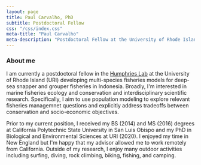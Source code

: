 ```yaml
---
layout: page
title: Paul Carvalho, PhD
subtitle: Postdoctoral Fellow
css: "/css/index.css"
meta-title: "Paul Carvalho"
meta-description: "Postdoctoral Fellow at the University of Rhode Island"
---
```


### About me

I am currently a postdoctoral fellow in the [Humphries Lab](http://ahumphrieslab.com/) at the University of Rhode Island (URI) developing multi-species fisheries models for deep-sea snapper and grouper fisheries in Indonesia. Broadly, I'm interested in marine fisheries ecology and conservation and interdisciplinary scientific research. Specifically, I aim to use population modeling to explore relevant fisheries managemnet questions and explicitly address tradeoffs between conservation and socio-economic objectives.

Prior to my current position, I received my BS (2014) and MS (2016) degrees at California Polytechnic State University in San Luis Obispo and my PhD in Biological and Environmental Sciences at URI (2020). I enjoyed my time in New England but I'm happy that my advisor allowed me to work remotely from California. Outside of my research, I enjoy many outdoor activities including surfing, diving, rock climbing, biking, fishing, and camping.
